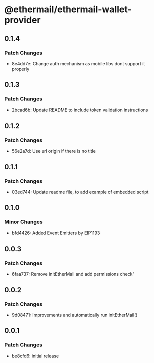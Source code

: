 # @ethermail/ethermail-wallet-provider

## 0.1.4

### Patch Changes

- 8e4dd7e: Change auth mechanism as mobile libs dont support it properly

## 0.1.3

### Patch Changes

- 2bcad6b: Update README to include token validation instructions

## 0.1.2

### Patch Changes

- 56e2a7d: Use url origin if there is no title

## 0.1.1

### Patch Changes

- 03ed744: Update readme file, to add example of embedded script

## 0.1.0

### Minor Changes

- bfd4426: Added Event Emitters by EIP1193

## 0.0.3

### Patch Changes

- 6faa737: Remove initEtherMail and add permissions check"

## 0.0.2

### Patch Changes

- 9d08471: Improvements and automatically run initEtherMail()

## 0.0.1

### Patch Changes

- be8cfd6: initial release

